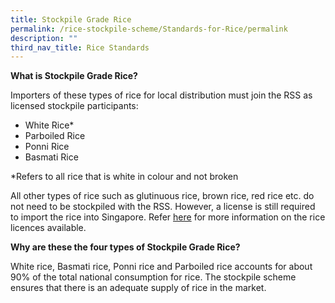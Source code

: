 ```yaml
---
title: Stockpile Grade Rice
permalink: /rice-stockpile-scheme/Standards-for-Rice/permalink
description: ""
third_nav_title: Rice Standards
---
```


**What is Stockpile Grade Rice?**

Importers of these types of rice for local distribution must join the RSS as licensed stockpile participants:
- White Rice*
- Parboiled Rice 
- Ponni Rice 
- Basmati Rice 

*Refers to all rice that is white in colour and not broken 

All other types of rice such as glutinuous rice, brown rice, red rice etc. do not need to be stockpiled with the RSS. However, a license is still required to import the rice into Singapore.  Refer [here](-) for more information on the rice licences available.

**Why are these the four types of Stockpile Grade Rice?**

White rice, Basmati rice, Ponni rice and Parboiled rice accounts for about 90% of the total national consumption for rice. The stockpile scheme ensures that there is an adequate supply of rice in the market.